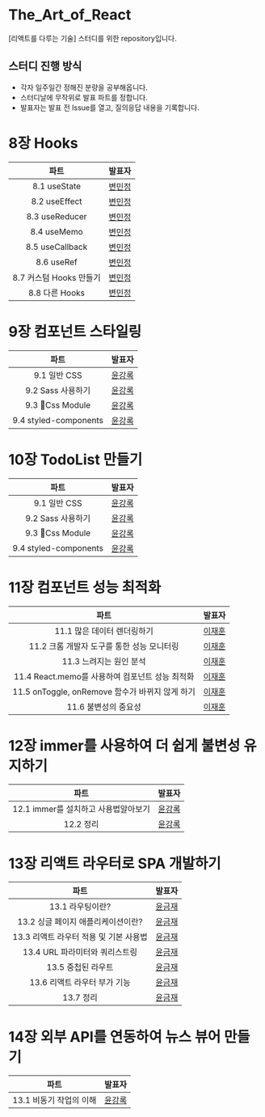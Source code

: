 # The_Art_of_React
[리액트를 다루는 기술] 스터디를 위한 repository입니다.

## 스터디 진행 방식

- 각자 일주일간 정해진 분량을 공부해옵니다.
- 스터디날에 무작위로 발표 파트를 정합니다.
- 발표자는 발표 전 Issue를 열고, 질의응답 내용을 기록합니다.

# 8장 Hooks

|파트|발표자|
|:---:|:---:|
|8.1 useState|[변민정](https://www.notion.so/8-Hooks-a82aeed79535461f9d5afccbb0abec1b?pvs=4)|
|8.2 useEffect|[변민정](https://www.notion.so/8-Hooks-a82aeed79535461f9d5afccbb0abec1b?pvs=4)|
|8.3 useReducer|[변민정](https://www.notion.so/8-Hooks-a82aeed79535461f9d5afccbb0abec1b?pvs=4)|
|8.4 useMemo|[변민정](https://www.notion.so/8-Hooks-a82aeed79535461f9d5afccbb0abec1b?pvs=4)|
|8.5 useCallback|[변민정](https://www.notion.so/8-Hooks-a82aeed79535461f9d5afccbb0abec1b?pvs=4)|
|8.6 useRef|[변민정](https://www.notion.so/8-Hooks-a82aeed79535461f9d5afccbb0abec1b?pvs=4)|
|8.7 커스텀 Hooks 만들기|[변민정](https://www.notion.so/8-Hooks-a82aeed79535461f9d5afccbb0abec1b?pvs=4)|
|8.8 다른 Hooks|[변민정](https://www.notion.so/8-Hooks-a82aeed79535461f9d5afccbb0abec1b?pvs=4)|

# 9장 컴포넌트 스타일링

|파트|발표자|
|:---:|:---:|
|9.1 일반 CSS|[윤강록](https://velog.io/@ykr0919)|
|9.2 Sass 사용하기|[윤강록](https://velog.io/@ykr0919)|
|9.3 Css Module|[윤강록](https://velog.io/@ykr0919)|
|9.4 styled-components|[윤강록](https://velog.io/@ykr0919)|

# 10장 TodoList 만들기

|파트|발표자|
|:---:|:---:|
|9.1 일반 CSS|[윤강록](https://velog.io/@ykr0919)|
|9.2 Sass 사용하기|[윤강록](https://velog.io/@ykr0919)|
|9.3 Css Module|[윤강록](https://velog.io/@ykr0919)|
|9.4 styled-components|[윤강록](https://velog.io/@ykr0919)|

# 11장 컴포넌트 성능 최적화

|파트|발표자|
|:---:|:---:|
|11.1 많은 데이터 렌더링하기|[이재훈](https://dekoms-coding.tistory.com/39)|
|11.2 크롬 개발자 도구를 통한 성능 모니터링|[이재훈](https://dekoms-coding.tistory.com/39)|
|11.3 느려지는 원인 분석|[이재훈](https://dekoms-coding.tistory.com/39)|
|11.4 React.memo를 사용하여 컴포넌트 성능 최적화|[이재훈](https://dekoms-coding.tistory.com/39)|
|11.5 onToggle, onRemove 함수가 바뀌지 않게 하기|[이재훈](https://dekoms-coding.tistory.com/39)|
|11.6 불변성의 중요성|[이재훈](https://dekoms-coding.tistory.com/39)|

# 12장 immer를 사용하여 더 쉽게 불변성 유지하기 

|파트|발표자|
|:---:|:---:|
|12.1 immer를 설치하고 사용법알아보기|[윤강록](https://velog.io/@ykr0919/React-immer%EB%A5%BC-%EC%82%AC%EC%9A%A9%ED%95%98%EC%97%AC-%EB%8D%94-%EC%89%BD%EA%B2%8C-%EB%B6%88%EB%B3%80%EC%84%B1-%EC%9C%A0%EC%A7%80%ED%95%98%EA%B8%B0)|
|12.2 정리|[윤강록](https://velog.io/@ykr0919/React-immer%EB%A5%BC-%EC%82%AC%EC%9A%A9%ED%95%98%EC%97%AC-%EB%8D%94-%EC%89%BD%EA%B2%8C-%EB%B6%88%EB%B3%80%EC%84%B1-%EC%9C%A0%EC%A7%80%ED%95%98%EA%B8%B0)|

# 13장 리액트 라우터로 SPA 개발하기 

|파트|발표자|
|:---:|:---:|
|13.1 라우팅이란?|[윤금재](https://aeyong-dev.tistory.com/28)|
|13.2 싱글 페이지 애플리케이션이란?|[윤금재](https://aeyong-dev.tistory.com/28)|
|13.3 리액트 라우터 적용 및 기본 사용법|[윤금재](https://aeyong-dev.tistory.com/28)|
|13.4 URL 파라미터와 쿼리스트링|[윤금재](https://aeyong-dev.tistory.com/28)|
|13.5 중첩된 라우트|[윤금재](https://aeyong-dev.tistory.com/28)|
|13.6 리액트 라우터 부가 기능|[윤금재](https://aeyong-dev.tistory.com/28)|
|13.7 정리|[윤금재](https://aeyong-dev.tistory.com/28)|

# 14장 외부 API를 연동하여 뉴스 뷰어 만들기  

|파트|발표자|
|:---:|:---:|
|13.1 비동기 작업의 이해|[윤강록](https://velog.io/@ykr0919/React-%EB%8F%99%EA%B8%B0%EC%99%80-%EB%B9%84%EB%8F%99%EA%B8%B0-%EA%B7%B8%EB%A6%AC%EA%B3%A0-%EC%BD%9C%EB%B0%B1-%ED%95%A8%EC%88%98)|
